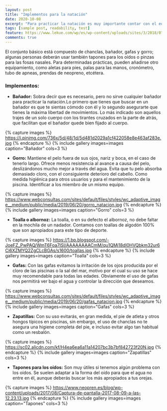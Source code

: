 ```yaml
---
layout: post
title: "Implementos para la natación"
date: 2020-10-08
excerpt: "Para practicar la natación es muy importante contar con el equipo adecuado. Te mostramos los elementos imprescindibles que debes incluir en tu mochila antes de ir a la piscina, tanto si inicias tu aprendizaje como si eres un nadador experimentado."
tags: [sample post, readability, test]
feature: https://www.lekue.com/wp/es/wp-content/uploads/sites/3/2018/07/rutina-natacion-825x502.jpg
comments: true
---
```


El conjunto básico está compuesto de chanclas, bañador, gafas y gorro; algunas personas deberán usar también tapones para los oídos o pinzas para las fosas nasales. Para determinadas prácticas, pueden añadirse otro equipamiento, como aletas para pies, palas para las manos, cronómetro, tubo de apneas, prendas de neopreno, etcétera.

### Implementos:

* **Bañador:** Sobra decir que es necesario, pero no sirve cualquier bañador para practicar la natación.Lo primero que tienes que buscar en un bañador es que te sientas cómodo con él y lo segundo asegurarte que tienes la máxima libertad de movimientos. Lo más indicado son aquellos trajes de un solo cuerpo con los tirantes cruzados en la parte de atrás, que facilitan que el bañador quede bien fijado al cuerpo.

{% capture images %} 
https://i.pinimg.com/736x/5d/48/1d/5d481d2029a1cf422058e8e463af283e.jpg
{% endcapture %} {% include gallery images=images caption="Bañador" cols=3 %}

* **Gorro:** Mantiene el pelo fuera de sus ojos, nariz y boca, en el caso de tenerlo largo. Ofrece menos resistencia al avance a causa del pelo, deslizándonos mucho mejor a través del agua. Evita que tu pelo absorba demasiado cloro, con el consiguiente deterioro del cabello. Como medida higiénica para otros usuarios y para el mantenimiento de la piscina. Identificar a los miembro de un mismo equipo.

{% capture images %} 
https://www.webconsultas.com/sites/default/files/styles/wc_adaptive_image__medium/public/media/2019/06/20/gorro_natacion.jpg
{% endcapture %} {% include gallery images=images caption="Gorro" cols=3 %}

* **Toalla o albornoz:** La toalla, o en su defecto el albornoz, no debe faltar en la mochila de un nadador. Contamos con toallas de algodón 100% que son apropiados para este tipo de deporte.

{% capture images %} 
https://1.bp.blogspot.com/-JoeFZ_PwPAQ/WmT6Foa7ISI/AAAAAAAACmM/qu1QMj18dI0HVQbkm32ur6Ci6XZMYQ2ZgCLcBGAs/s1600/toallas.jpg
{% endcapture %} {% include gallery images=images caption="Toalla" cols=3 %}

* **Gafas:** Con las gafas evitamos la irritación de los ojos producida por el cloro de las piscinas o la sal del mar, motivo por el cual su uso se hace muy recomendable para todas las edades. Obviamente el uso de gafas nos permitirá ver bajo el agua y controlar la dirección que deseamos.

{% capture images %} 
https://www.webconsultas.com/sites/default/files/styles/wc_adaptive_image__medium/public/media/2019/06/20/gafas_natacion.jpg
{% endcapture %} {% include gallery images=images caption="Gafas" cols=3 %}

* **Zapatillas:** Con su uso evitarás, en gran medida, el pie de atleta y otros hongos típicos en piscinas, sin embargo, el uso de chanclas no te asegura una higiene completa del pie, e incluso evitar algo tan habitual como un resbalón.

{% capture images %} 
https://sc02.alicdn.com/kf/H4ea6ea6a11a14207bc3b7bf842723f20N.jpg
{% endcapture %} {% include gallery images=images caption="Zapatillas" cols=3 %}

* **Tapones para los oídos:** Son muy útiles si tenemos algún problema con los oídos. Se suelen adaptar a la forma del oído para que el agua no entre en él, aunque deberás buscar los más apropiados a tus orejas.

{% capture images %} 
https://www.neopren.es/blog/wp-content/uploads/2017/08/Captura-de-pantalla-2017-08-09-a-las-12.23.13.jpg
{% endcapture %} {% include gallery images=images caption="Tapones" cols=3 %}
